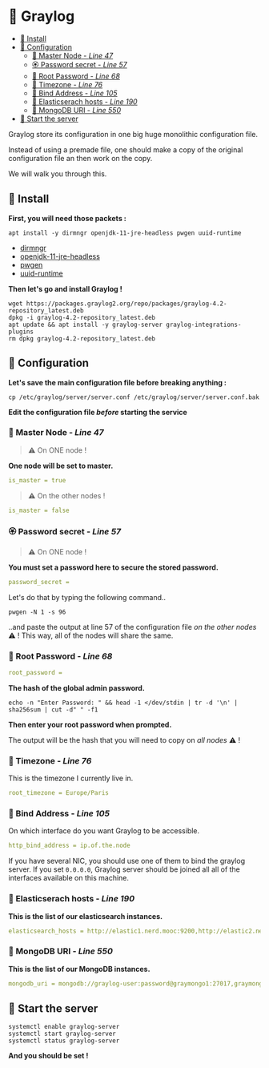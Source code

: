# 🐌 Graylog

  * [🌲 Install](#---install)
  * [🌵 Configuration](#---configuration)
    + [🌸 Master Node - *Line 47*](#---master-node----line-47-)
    + [🏵️ Password secret - *Line 57*](#----password-secret----line-57-)
    + [🌺 Root Password - *Line 68*](#---root-password----line-68-)
    + [🌻 Timezone - *Line 76*](#---timezone----line-76-)
    + [🌼 Bind Address - *Line 105*](#---bind-address----line-105-)
    + [🌷 Elasticserach hosts - *Line 190*](#---elasticserach-hosts----line-190-)
    + [🌱 MongoDB URI - *Line 550*](#---mongodb-uri----line-550-)
  * [🍞 Start the server](#---start-the-server)

Graylog store its configuration in one big huge monolithic configuration file.

Instead of using a premade file, one should make a copy of the original configuration file an then work on the copy.

We will walk you through this.


## 🌲 Install


**First, you will need those packets :**

```shell
apt install -y dirmngr openjdk-11-jre-headless pwgen uuid-runtime
```

- [dirmngr](https://packages.debian.org/en/sid/dirmngr)
- [openjdk-11-jre-headless](https://packages.debian.org/bullseye/openjdk-11-jre-headless)
- [pwgen](https://packages.debian.org/bullseye/pwgen)
- [uuid-runtime](https://packages.debian.org/bullseye/uuid-runtime)

**Then let's go and install Graylog !**

```shell
wget https://packages.graylog2.org/repo/packages/graylog-4.2-repository_latest.deb
dpkg -i graylog-4.2-repository_latest.deb
apt update && apt install -y graylog-server graylog-integrations-plugins 
rm dpkg graylog-4.2-repository_latest.deb
```

## 🌵 Configuration


**Let's save the main configuration file before breaking anything :**

```shell
cp /etc/graylog/server/server.conf /etc/graylog/server/server.conf.bak
```

**Edit the configuration file *before* starting the service**

### 🌸 Master Node - *Line 47*

> ⚠️ On ONE node !

**One node will be set to master.**

```yml
is_master = true
```

> ⚠️ On the other nodes !

```yml
is_master = false
```

### 🏵️ Password secret - *Line 57*
> ⚠️ On ONE node !

**You must set a password here to secure the stored password.**

```yml
password_secret = 
```

Let's do that by typing the following command..

```shell
pwgen -N 1 -s 96
```

..and paste the output at line 57 of the configuration file *on the other nodes* ⚠️ ! This way, all of the nodes will share the same.

### 🌺 Root Password - *Line 68*
```yml
root_password = 
```
**The hash of the global admin password.**

```shell
echo -n "Enter Password: " && head -1 </dev/stdin | tr -d '\n' | sha256sum | cut -d" " -f1
```
**Then enter your root password when prompted.** 

The output will be the hash that you will need to copy on *all nodes* ⚠️ !

### 🌻 Timezone - *Line 76*
This is the timezone I currently live in.
```yml
root_timezone = Europe/Paris
```


### 🌼 Bind Address - *Line 105*
On which interface do you want Graylog to be accessible.
```yml
http_bind_address = ip.of.the.node
```
If you have several NIC, you should use one of them to bind the graylog server. If you set `0.0.0.0`, Graylog server should be joined all all of the interfaces available on this machine.

### 🌷 Elasticserach hosts - *Line 190*
**This is the list of our elasticsearch instances.**
```yml
elasticsearch_hosts = http://elastic1.nerd.mooc:9200,http://elastic2.nerd.mooc:9200,http://elastic3.nerd.mooc:9200, 
```


### 🌱 MongoDB URI - *Line 550*
**This is the list of our MongoDB instances.**
```yml
mongodb_uri = mongodb://graylog-user:password@graymongo1:27017,graymongo2:27017,graymongo3:27017/graylog?replicaSet=rs01
```



## 🍞 Start the server
```shell
systemctl enable graylog-server
systemctl start graylog-server
systemctl status graylog-server
```

**And you should be set !**